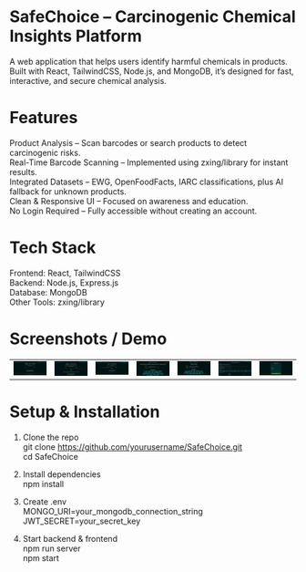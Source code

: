 # SafeChoice – Carcinogenic Chemical Insights Platform
A web application that helps users identify harmful chemicals in products. Built with React, TailwindCSS, Node.js, and MongoDB, it’s designed for fast, interactive, and secure chemical analysis.

# Features 
Product Analysis – Scan barcodes or search products to detect carcinogenic risks. </br>
Real-Time Barcode Scanning – Implemented using zxing/library for instant results.</br>
Integrated Datasets – EWG, OpenFoodFacts, IARC classifications, plus AI fallback for unknown products.</br>
Clean & Responsive UI – Focused on awareness and education.</br>
No Login Required – Fully accessible without creating an account.</br>

# Tech Stack 
Frontend: React, TailwindCSS </br>
Backend: Node.js, Express.js</br>
Database: MongoDB</br>
Other Tools: zxing/library</br>

# Screenshots / Demo
<table>
  <tr>
    <td><img src="frontend/src/assets/screenshots/home.png" alt="SafeChoice Home" width="600"/></td>
    <td><img src="frontend/src/assets/screenshots/search.png" alt="SafeChoice Dashboard" width="600"/></td>
    <td><img src="frontend/src/assets/screenshots/scan.png" alt="SafeChoice Scan" width="600"/></td>
    <td><img src="frontend/src/assets/screenshots/result1.png" alt="SafeChoice Scan" width="600"/></td>
    <td><img src="frontend/src/assets/screenshots/result2.png" alt="SafeChoice Scan" width="600"/></td>
    <td><img src="frontend/src/assets/screenshots/info.png" alt="SafeChoice Scan" width="600"/></td>
    <td><img src="frontend/src/assets/screenshots/feedback.png" alt="SafeChoice Scan" width="600"/></td>  
  </tr>
</table>

# Setup & Installation
1. Clone the repo</br>
git clone https://github.com/yourusername/SafeChoice.git</br>
cd SafeChoice</br>


2. Install dependencies</br>
npm install</br>


3. Create .env</br>
MONGO_URI=your_mongodb_connection_string</br>
JWT_SECRET=your_secret_key</br>


4. Start backend & frontend</br>
npm run server</br>
npm start</br>
